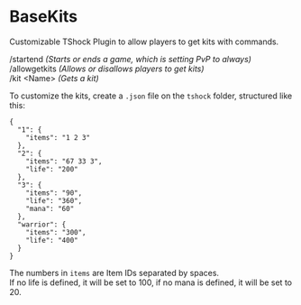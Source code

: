 # BaseKits

Customizable TShock Plugin to allow players to get kits with commands.

/startend *(Starts or ends a game, which is setting PvP to always)*  
/allowgetkits *(Allows or disallows players to get kits)*  
/kit \<Name> *(Gets a kit)*  

To customize the kits, create a `.json` file on the `tshock` folder, structured like this:

```
{
  "1": {
    "items": "1 2 3"
  },
  "2": {
    "items": "67 33 3",
    "life": "200"
  },
  "3": {
    "items": "90",
    "life": "360",
    "mana": "60"
  },
  "warrior": {
    "items": "300",
    "life": "400"
  }
}
```

The numbers in `items` are Item IDs separated by spaces.  
If no life is defined, it will be set to 100, if no mana is defined, it will be set to 20.
